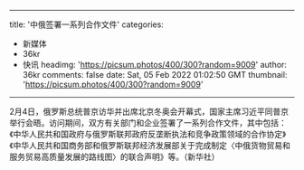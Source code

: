 
---
title: '中俄签署一系列合作文件'
categories: 
 - 新媒体
 - 36kr
 - 快讯
headimg: 'https://picsum.photos/400/300?random=9009'
author: 36kr
comments: false
date: Sat, 05 Feb 2022 01:02:50 GMT
thumbnail: 'https://picsum.photos/400/300?random=9009'
---

<div>   
2月4日，俄罗斯总统普京访华并出席北京冬奥会开幕式，国家主席习近平同普京举行会晤。访问期间，双方有关部门和企业签署了一系列合作文件，其中包括：《中华人民共和国政府与俄罗斯联邦政府反垄断执法和竞争政策领域的合作协定》《中华人民共和国商务部和俄罗斯联邦经济发展部关于完成制定〈中俄货物贸易和服务贸易高质量发展的路线图〉的联合声明》等。（新华社）  
</div>
            